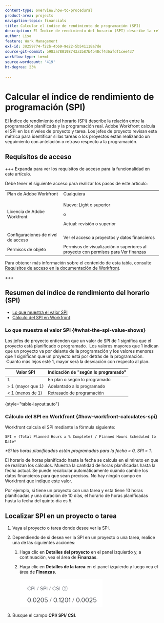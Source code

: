 ```yaml
---
content-type: overview;how-to-procedural
product-area: projects
navigation-topic: financials
title: Calcular el índice de rendimiento de programación (SPI)
description: El Índice de rendimiento del horario (SPI) describe la relación entre la programación planificada y la programación real.
author: Lisa
feature: Work Management
exl-id: 38259774-f22b-4b69-9e22-5b541118a7de
source-git-commit: b983a780198743a2b87b4b48cf4d6afdf1cee437
workflow-type: tm+mt
source-wordcount: '419'
ht-degree: 23%

---
```


# Calcular el índice de rendimiento de programación (SPI)

<!--
<p data-mc-conditions="QuicksilverOrClassic.Draft mode">(NOTE: Linked to the product. Do not change link.)</p>
-->

El Índice de rendimiento del horario (SPI) describe la relación entre la programación planificada y la programación real. Adobe Workfront calcula el SPI en los niveles de proyecto y tarea. Los jefes de proyecto revisan esta métrica para identificar si las tareas o los proyectos están realizando un seguimiento con antelación o retraso respecto a la programación.

## Requisitos de acceso

+++ Expanda para ver los requisitos de acceso para la funcionalidad en este artículo.

Debe tener el siguiente acceso para realizar los pasos de este artículo:

<table style="table-layout:auto"> 
 <col> 
 <col> 
 <tbody> 
  <tr> 
   <td role="rowheader">Plan de Adobe Workfront</td> 
   <td>Cualquiera</td> 
  </tr> 
  <tr> 
   <td role="rowheader">Licencia de Adobe Workfront</td> 
   <td>
   <p>Nuevo: Light o superior</p>
   <p>o</p>
   <p>Actual: revisión o superior</p></td>  
  </tr> 
  <tr> 
   <td role="rowheader">Configuraciones de nivel de acceso</td> 
   <td>Ver el acceso a proyectos y datos financieros</td> 
  </tr> 
  <tr> 
   <td role="rowheader">Permisos de objeto</td> 
   <td>Permisos de visualización o superiores al proyecto con permisos para Ver finanzas</td> 
  </tr> 
 </tbody> 
</table>

Para obtener más información sobre el contenido de esta tabla, consulte [Requisitos de acceso en la documentación de Workfront](/help/quicksilver/administration-and-setup/add-users/access-levels-and-object-permissions/access-level-requirements-in-documentation.md).

+++

## Resumen del índice de rendimiento del horario (SPI)

* [Lo que muestra el valor SPI](#what-the-spi-value-shows)
* [Cálculo del SPI en Workfront](#how-workfront-calculates-spi)

### Lo que muestra el valor SPI {#what-the-spi-value-shows}

Los jefes de proyecto entienden que un valor de SPI de 1 significa que el proyecto está planificado o programado.  Los valores mayores que 1 indican que un proyecto va por delante de la programación y los valores menores que 1 significan que un proyecto está por detrás de la programación.  Cuanto más lejos esté 1, mayor será la desviación con respecto al plan.

| **Valor SPI** | **Indicación de &quot;según lo programado&quot;** |
|---|---|
| 1 | En plan o según lo programado |
| > 1 (mayor que 1) | Adelantado a lo programado |
| &lt; 1 (menos de 1) | Retrasado de programación |

{style="table-layout:auto"}

### Cálculo del SPI en Workfront  {#how-workfront-calculates-spi}

Workfront calcula el SPI mediante la fórmula siguiente:

```
SPI = (Total Planned Hours x % Complete) / Planned Hours Scheduled to Date*
```

*&#42;Si las horas planificadas están programadas para la fecha = 0, SPI = 1*.

El horario de horas planificado hasta la fecha se calcula en el minuto en que se realizan los cálculos. Muestra la cantidad de horas planificadas hasta la fecha actual. Se puede recalcular automáticamente cuando cambie los datos financieros para que sean precisos. No hay ningún campo en Workfront que indique este valor.

Por ejemplo, si tiene un proyecto con una tarea y esta tiene 10 horas planificadas y una duración de 10 días, el horario de horas planificadas hasta la fecha del quinto día es 5. 

## Localizar SPI en un proyecto o tarea

1. Vaya al proyecto o tarea donde desee ver la SPI.
1. Dependiendo de si desea ver la SPI en un proyecto o una tarea, realice una de las siguientes acciones:

   1. Haga clic en **Detalles del proyecto** en el panel izquierdo y, a continuación, vea el área de **Finanzas**.

   1. Haga clic en **Detalles de la tarea** en el panel izquierdo y luego vea el área de **Finanzas**.

      ![SPI en el proyecto](assets/spi-on-project-nwe.png)

1. Busque el campo **CPI/ SPI/ CSI**.
